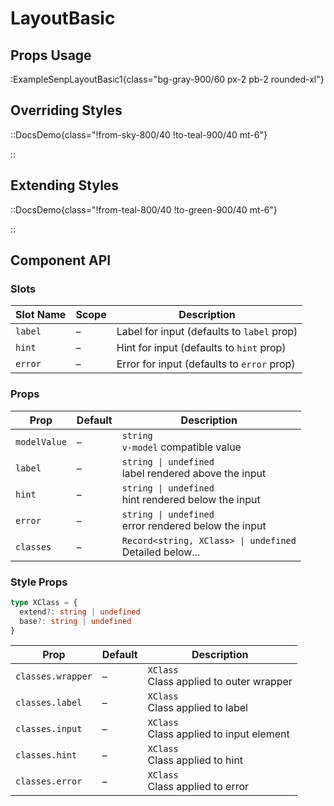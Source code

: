 # LayoutBasic

## Props Usage

:ExampleSenpLayoutBasic1{class="bg-gray-900/60 px-2 pb-2 rounded-xl"}

## Overriding Styles

::DocsDemo{class="!from-sky-800/40 !to-teal-900/40 mt-6"}
  <!-- :ExampleSenpTextInput2 -->
::

## Extending Styles

::DocsDemo{class="!from-teal-800/40 !to-green-900/40 mt-6"}
  <!-- :ExampleSenpTextInput3 -->
::

## Component API

### Slots

| Slot Name | Scope | Description |
|---|---|---|
| `label` | – | Label for input (defaults to `label` prop) |
| `hint` | – | Hint for input (defaults to `hint` prop) |
| `error` | – | Error for input (defaults to `error` prop) |

### Props

| Prop | Default | Description |
|---|---|---|
| `modelValue` | – | `string` <br> `v-model` compatible value |
| `label` | – | `string \| undefined` <br> label rendered above the input |
| `hint` | – | `string \| undefined` <br> hint rendered below the input |
| `error` | – | `string \| undefined` <br> error rendered below the input |
| `classes` | – | `Record<string, XClass> \| undefined` <br> Detailed below... |

### Style Props

```ts
type XClass = {
  extend?: string | undefined
  base?: string | undefined
}
```

| Prop | Default | Description |
|---|---|---|
| `classes.wrapper` | – | `XClass` <br> Class applied to outer wrapper |
| `classes.label` | – | `XClass` <br> Class applied to label |
| `classes.input` | – | `XClass` <br> Class applied to input element |
| `classes.hint` | – | `XClass` <br> Class applied to hint |
| `classes.error` | – | `XClass` <br> Class applied to error |